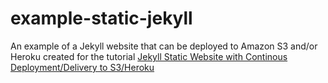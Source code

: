 example-static-jekyll
=====================

An example of a Jekyll website that can be deployed to Amazon S3 and/or Heroku created for the tutorial
[Jekyll Static Website with Continous Deployment/Delivery to S3/Heroku](http://lucatironi.github.io/tutorial/2014/08/26/jekyll_static_website_continous_deployment_delivery_s3_heroku_codeship)

